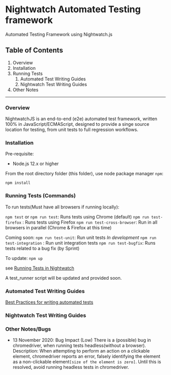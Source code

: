 # Nightwatch Automated Testing framework

Automated Testing Framework using Nightwatch.js
## Table of Contents

1. Overview
1. Installation
1. Running Tests
    1. Automated Test Writing Guides
    1. Nightwatch Test Writing Guides
1. Other Notes
 
---
### Overview

NightwatchJS is an end-to-end (e2e) automated test framework, written 100% in JavaScript/ECMAScript, designed 
to provide a singe source location for testing, from unit tests to full regression workflows.

### Installation

Pre-requisite: 

- Node.js 12.x or higher

From the root directory folder (this folder), use node package manager `npm`:

`npm install`
   
### Running Tests (Commands)

To run tests(Must have all browsers if running locally):

`npm test` or `npm run test`: Runs tests using Chrome (default)
`npm run test-firefox` : Runs tests using Firefox
`npm run test-cross-browser`: Run in all browsers in parallel (Chrome & Firefox at this time)

Coming soon:
`npm run test-unit`: Run unit tests *In development*
`npm run test-integration` : Run unit integration tests
`npm run test-bugfix`: Runs tests related to a bug fix (by Sprint)

To update: 
    `npm up`

see [Running Tests in Nightwatch](https://nightwatchjs.org/guide/running-tests/nightwatch-runner.html)

A test_runner script will be updated and provided soon.

### Automated Test Writing Guides

[Best Practices for writing automated tests](tests/README.md)

### Nightwatch Test Writing Guides

### Other Notes/Bugs

- 13 November 2020: Bug Impact (Low) There is a (possible) bug in chromedriver, when running tests headless(without a browser).
Description: When attempting to perform an action on a clickable element, chromedriver reports an error, 
falsely identifying the element as a non-clickable element`[size of the element is zero]`. Until this is resolved,
avoid running headless tests in chromedriver. 
